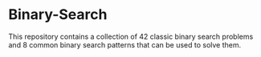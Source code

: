 # Binary-Search
This repository contains a collection of 42 classic binary search problems and 8 common binary search patterns that can be used to solve them.
